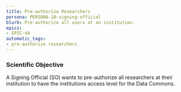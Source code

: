 ```yaml
---
title: Pre-authorize Researchers
persona: PERSONA-10-signing-official
blurb: Pre-authorize all users at an institution.
epics:
- EPIC-44
automatic_tags:
- pre-authorize researchers
---
```

### Scientific Objective

A Signing Official (SO) wants to pre-authorize all researchers at their institution to have the institutions access level for the Data Commons.